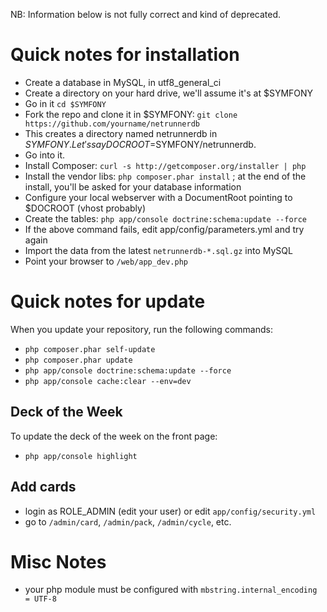NB: Information below is not fully correct and kind of deprecated.

# Quick notes for installation

- Create a database in MySQL, in utf8_general_ci
- Create a directory on your hard drive, we'll assume it's at $SYMFONY
- Go in it  `cd $SYMFONY`
- Fork the repo and clone it in $SYMFONY: `git clone https://github.com/yourname/netrunnerdb`
- This creates a directory named netrunnerdb in $SYMFONY. Let's say DOCROOT=$SYMFONY/netrunnerdb. 
- Go into it.
- Install Composer: `curl -s http://getcomposer.org/installer | php`
- Install the vendor libs: `php composer.phar install` ; at the end of the install, you'll be asked for your database information
- Configure your local webserver with a DocumentRoot pointing to $DOCROOT (vhost probably)
- Create the tables: `php app/console doctrine:schema:update --force`
- If the above command fails, edit app/config/parameters.yml and try again
- Import the data from the latest `netrunnerdb-*.sql.gz` into MySQL
- Point your browser to `/web/app_dev.php`

# Quick notes for update

When you update your repository, run the following commands:

- `php composer.phar self-update`
- `php composer.phar update`
- `php app/console doctrine:schema:update --force`
- `php app/console cache:clear --env=dev`

## Deck of the Week

To update the deck of the week on the front page:

- `php app/console highlight` 

## Add cards

- login as ROLE_ADMIN (edit your user) or edit `app/config/security.yml`
- go to `/admin/card`, `/admin/pack`, `/admin/cycle`, etc.

# Misc Notes

- your php module must be configured with `mbstring.internal_encoding = UTF-8`
